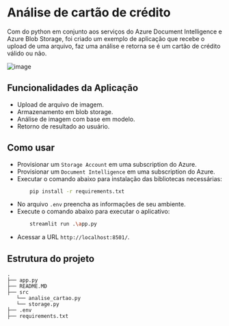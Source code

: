 # Análise de cartão de crédito

Com do python em conjunto aos serviços do Azure Document Intelligence e Azure Blob Storage, foi criado um exemplo de aplicação que recebe o upload de uma arquivo, faz uma análise e retorna se é um cartão de crédito válido ou não.

![image](https://github.com/user-attachments/assets/708f88b6-0265-4d76-9db1-de9e924b97cd)


## Funcionalidades da Aplicação
* Upload de arquivo de imagem.
* Armazenamento em blob storage.
* Análise de imagem com base em modelo.
* Retorno de resultado ao usuário.

## Como usar
* Provisionar um `Storage Account` em uma subscription do Azure.
* Provisionar um `Document Intelligence` em uma subscription do Azure.
* Executar o comando abaixo para instalação das bibliotecas necessárias:
  ```bash
      pip install -r requirements.txt
  ```
* No arquivo `.env` preencha as informações de seu ambiente.
* Execute o comando abaixo para executar o aplicativo:
  ```bash
      streamlit run .\app.py
  ```
* Acessar a URL `http://localhost:8501/`.


## Estrutura do projeto
```tree
.
├── app.py
├── README.MD
├── src
   └── analise_cartao.py
   └── storage.py
├── .env
├── requirements.txt
```
